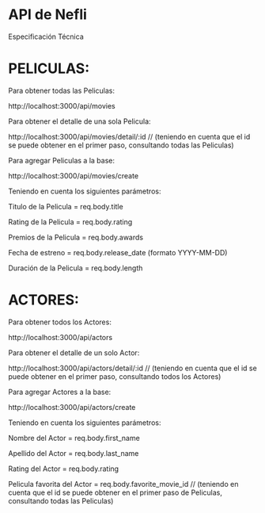 # API de Nefli

Especificación Técnica

# PELICULAS:

Para obtener todas las Peliculas: 

http://localhost:3000/api/movies

Para obtener el detalle de una sola Pelicula:

http://localhost:3000/api/movies/detail/:id  // (teniendo en cuenta que el id se puede obtener en el primer paso, consultando todas las Peliculas)

Para agregar Peliculas a la base:

http://localhost:3000/api/movies/create  

Teniendo en cuenta los siguientes parámetros:

Titulo de la Pelicula = req.body.title

Rating de la Pelicula = req.body.rating

Premios de la Pelicula = req.body.awards

Fecha de estreno = req.body.release_date (formato YYYY-MM-DD)

Duración de la Pelicula = req.body.length

# ACTORES:

Para obtener todos los Actores: 

http://localhost:3000/api/actors

Para obtener el detalle de un solo Actor:

http://localhost:3000/api/actors/detail/:id  // (teniendo en cuenta que el id se puede obtener en el primer paso, consultando todos los Actores)

Para agregar Actores a la base:

http://localhost:3000/api/actors/create  

Teniendo en cuenta los siguientes parámetros:

Nombre del Actor = req.body.first_name

Apellido del Actor = req.body.last_name

Rating del Actor = req.body.rating

Pelicula favorita del Actor = req.body.favorite_movie_id  //  (teniendo en cuenta que el id se puede obtener en el primer paso de Peliculas, consultando todas las Peliculas)

